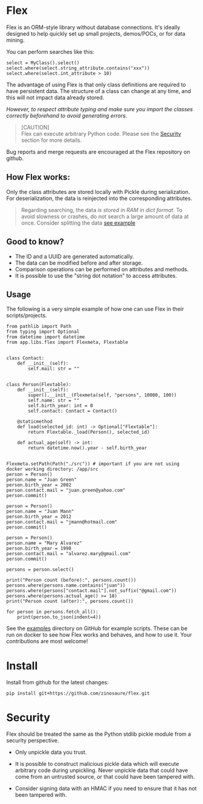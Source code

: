 # Flex

Flex is an ORM-style library without database connections. It's ideally designed to help quickly set up small projects, demos/POCs, or for data mining.

You can perform searches like this:

```
select = MyClass().select()
select.where(select.string_attribute.contains("xxx"))
select.where(select.int_attribute > 10)
```

The advantage of using Flex is that only class definitions are required to have persistent data. The structure of a class can change at any time, and this will not impact data already stored.

_However, to respect attribute typing and make sure you import the classes correctly beforehand to avoid generating errors._

> [CAUTION]\
> Flex can execute arbitrary Python code. Please see the [Security](#security) section for more details.

Bug reports and merge requests are encouraged at the Flex repository on github.

## How Flex works:

Only the class attributes are stored locally with Pickle during serialization. For deserialization, the data is reinjected into the corresponding attributes.

> Regarding searching, the data *is stored in RAM in dict format*. To avoid slowness or crashes, do not search a large amount of data at once. Consider splitting the data [see example](src/examples/large_data.py)

## Good to know?

- The ID and a UUID are generated automatically.
- The data can be modified before and after storage.
- Comparison operations can be performed on attributes and methods.
- It is possible to use the "string dot notation" to access attributes.


## Usage

The following is a very simple example of how one can use Flex in their scripts/projects.

```
from pathlib import Path
from typing import Optional
from datetime import datetime
from app.libs.flex import Flexmeta, Flextable


class Contact:
    def __init__(self):
        self.mail: str = ""


class Person(Flextable):
    def __init__(self):
        super().__init__(Flexmeta(self, "persons", 10000, 100))
        self.name: str = ""
        self.birth_year: int = 0
        self.contact: Contact = Contact()

    @staticmethod
    def load(selected_id: int) -> Optional["Flextable"]:
        return Flextable._load(Person(), selected_id)

    def actual_age(self) -> int:
        return datetime.now().year - self.birth_year


Flexmeta.setPath(Path("./src")) # important if you are not using docker working directory: /app/src
person = Person()
person.name = "Juan Green"
person.birth_year = 2002
person.contact.mail = "juan.green@yahoo.com"
person.commit()

person = Person()
person.name = "Juan Mann"
person.birth_year = 2012
person.contact.mail = "jmann@hotmail.com"
person.commit()

person = Person()
person.name = "Mary Alvarez"
person.birth_year = 1998
person.contact.mail = "alvarez.mary@gmail.com"
person.commit()

persons = person.select()

print("Person count (before):", persons.count())
persons.where(persons.name.contains("juan"))
persons.where(persons["contact.mail"].not_suffix("@gmail.com"))
persons.where(persons.actual_age() >= 18)
print("Person count (after):", persons.count())

for person in persons.fetch_all():
    print(person.to_json(indent=4))
```

See the [examples](src/examples) directory on GitHub for example scripts. These can be run on docker to see how Flex works and behaves, and how to use it. Your contributions are most welcome!


# Install

Install from github for the latest changes:

```
pip install git+https://github.com/zinosaure/flex.git
```

# Security

Flex should be treated the same as the Python stdlib pickle module from a security perspective.

- Only unpickle data you trust.

- It is possible to construct malicious pickle data which will execute arbitrary code during unpickling. Never unpickle data that could have come from an untrusted source, or that could have been tampered with.

- Consider signing data with an HMAC if you need to ensure that it has not been tampered with.